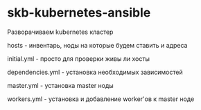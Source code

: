 # skb-kubernetes-ansible

Разворачиваем kubernetes кластер 

hosts - инвентарь, ноды на которые будем ставить и адреса

initial.yml - просто для проверки живы ли хосты

dependencies.yml - установка необходимых зависимостей

master.yml - установка master ноды

workers.yml - установка и добавление worker'ов к master ноде
